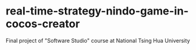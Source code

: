 # real-time-strategy-nindo-game-in-cocos-creator
Final project of "Software Studio" course at National Tsing Hua University
